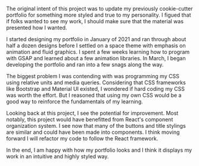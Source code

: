 The original intent of this project was to update my previously cookie-cutter portfolio for something more styled and true to my personality. I figued that if folks wanted to see my work, I should make sure that the material was presented how I wanted. 

I started designing my portfolio in January of 2021 and ran through about half a dozen designs before I settled on a space theme with emphasis on animation and fluid graphics. I spent a few weeks learning how to program with GSAP and learned about a few animation libraries. In March, I began developing the portfolio and ran into a few snags along the way. 

The biggest problem I was contending with was programming my CSS using relative units and media queries. Considering that CSS frameworks like Bootstrap and Material UI existed, I wondered if hard coding my CSS was worth the effort. But I reasoned that using my own CSS would be a good way to reinforce the fundamentals of my learning. 

Looking back at this project, I see the potential for improvement. Most notably, this project would have benefitted from React's component organization system. I see now that many of the buttons and title stylings are similar and could have been made into components. I think moving forward I will refactor my code to follow the React framework. 

In the end, I am happy with how my portfolio looks and I think it displays my work in an intuitive and highly styled way.

